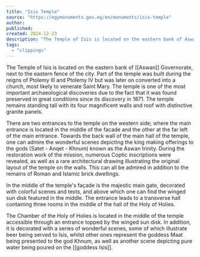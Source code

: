 ```yaml
---
title: "Isis Temple"
source: "https://egymonuments.gov.eg/en/monuments/isis-temple"
author:
published:
created: 2024-12-23
description: "The Temple of Isis is located on the eastern bank of Aswan Governorate, next to the eastern fence of the city. Part of the temple was built during the reigns of Ptolemy III and Ptolemy IV but was later on converted into a church, most likely to venerate Saint Mary. The temple is one of the most important archaeological discoveries due to the fact that it was found preserved in great conditions since its discovery in 1871. The temple remains standing tall with its four magnificent walls and roof with distinctive granite panels.There are two entrances to the temple on the western side; where the main entrance is located in the middle of the facade and the other at the far left of the main entrance. Towards the back wall of the main hall of the temple, one can admire the wonderful scenes depicting the king making offerings to the gods (Satet - Anqet - Khnum) known as the Aswan trinity. During the restoration work of the mission, numerous Coptic inscriptions were revealed, as well as a rare architectural drawing illustrating the original layout of the temple on the walls. This can all be admired in addition to the remains of Roman and Islamic brick dwellings.In the middle of the temple's façade is the majestic main gate, decorated with colorful scenes and texts, and above which one can find the winged sun disk featured in the middle. The entrance leads to a transverse hall containing three rooms in the middle of the hall of the Holy of Holies.The Chamber of the Holy of Holies is located in the middle of the temple accessible through an entrance topped by the winged sun disk. In addition, it is decorated with a series of wonderful scenes, some of which illustrate beer being served to Isis, whilst other ones represent the goddess Maat being presented to the god Khnum, as well as another scene depicting pure water being poured on the goddess Isis.to download A Guide to Aswan click here!"
tags:
  - "clippings"
---
```

The Temple of Isis is located on the eastern bank of [[Aswan]] Governorate, next to the eastern fence of the city. Part of the temple was built during the reigns of Ptolemy III and Ptolemy IV but was later on converted into a church, most likely to venerate Saint Mary. The temple is one of the most important archaeological discoveries due to the fact that it was found preserved in great conditions since its discovery in 1871. The temple remains standing tall with its four magnificent walls and roof with distinctive granite panels.

There are two entrances to the temple on the western side; where the main entrance is located in the middle of the facade and the other at the far left of the main entrance. Towards the back wall of the main hall of the temple, one can admire the wonderful scenes depicting the king making offerings to the gods (Satet - Anqet - Khnum) known as the Aswan trinity. During the restoration work of the mission, numerous Coptic inscriptions were revealed, as well as a rare architectural drawing illustrating the original layout of the temple on the walls. This can all be admired in addition to the remains of Roman and Islamic brick dwellings.

In the middle of the temple's façade is the majestic main gate, decorated with colorful scenes and texts, and above which one can find the winged sun disk featured in the middle. The entrance leads to a transverse hall containing three rooms in the middle of the hall of the Holy of Holies.

The Chamber of the Holy of Holies is located in the middle of the temple accessible through an entrance topped by the winged sun disk. In addition, it is decorated with a series of wonderful scenes, some of which illustrate beer being served to Isis, whilst other ones represent the goddess Maat being presented to the god Khnum, as well as another scene depicting pure water being poured on the [[goddess Isis]].
